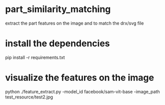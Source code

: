 # part_similarity_matching
extract the part features on the image and to match the drx/svg file 

# install the dependencies
pip install -r requirements.txt

# visualize the features on the image 
python ./feature_extract.py -model_id facebook/sam-vit-base -image_path test_resource/test2.jpg
